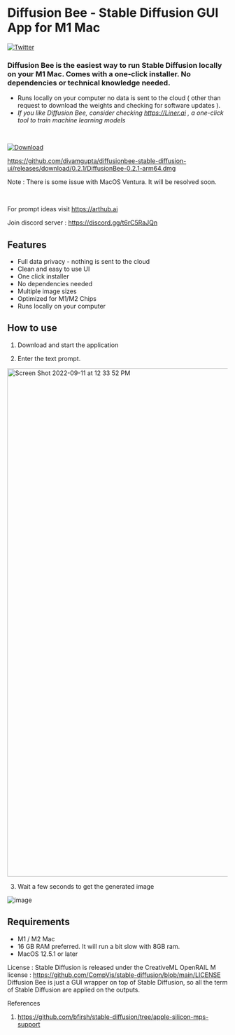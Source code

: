 # Diffusion Bee - Stable Diffusion GUI App for M1 Mac
[![Twitter](https://img.shields.io/twitter/url.svg?label=Follow%20%40divamgupta&style=social&url=https%3A%2F%2Ftwitter.com%2Fdivamgupta)](https://twitter.com/divamgupta)


### Diffusion Bee is the easiest way to run Stable Diffusion locally on your M1 Mac. Comes with a one-click installer. No dependencies or technical knowledge needed.

* Runs locally on your computer no data is sent to the cloud ( other than request to download the weights and checking for software updates ).
*  *If you like Diffusion Bee, consider checking https://Liner.ai , a one-click tool to train machine learning models*

<br>

[![Download](https://user-images.githubusercontent.com/1890549/189538422-52d50488-c1fa-4924-bec6-186c9e0f307b.png)](https://diffusionbee.com/)

https://github.com/divamgupta/diffusionbee-stable-diffusion-ui/releases/download/0.2.1/DiffusionBee-0.2.1-arm64.dmg

Note : There is some issue with MacOS Ventura. It will be resolved soon. 

<br>

For prompt ideas visit https://arthub.ai

Join discord server : https://discord.gg/t6rC5RaJQn


## Features
* Full data privacy - nothing is sent to the cloud
* Clean and easy to use UI
* One click installer
* No dependencies needed
* Multiple image sizes
* Optimized for M1/M2 Chips
* Runs locally on your computer


## How to use 

1) Download and start the application

2) Enter the text prompt.
<img width="1162" alt="Screen Shot 2022-09-11 at 12 33 52 PM" src="https://user-images.githubusercontent.com/1890549/189538839-45ac91b1-cd66-4543-9ece-956220d0d769.png">

3) Wait a few seconds to get the generated image

![image](https://user-images.githubusercontent.com/1890549/189539684-222482fb-63f7-4799-bfc1-005b84508e35.png)


## Requirements 
* M1 / M2 Mac
* 16 GB RAM preferred. It will run a bit slow with 8GB ram.
* MacOS 12.5.1 or later

License : Stable Diffusion is released under the CreativeML OpenRAIL M license : https://github.com/CompVis/stable-diffusion/blob/main/LICENSE
Diffusion Bee is just a GUI wrapper on top of Stable Diffusion, so all the term of Stable Diffusion are applied on the outputs. 

References
1) https://github.com/bfirsh/stable-diffusion/tree/apple-silicon-mps-support
